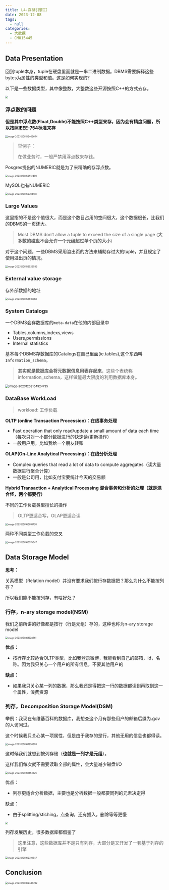 ```yaml
---
title: L4-存储引擎II
date: 2023-12-08
tags: 
  - null
categories: 
  - 大数据
  - CMU15445
---
```


## Data Presentation

回到tuple本身，tuple在硬盘里面就是一串二进制数据。DBMS需要解释这些bytes为属性的类型和值。这是如何实现的?

以下是一些数据类型，其中像整数，大整数这些开源按照C++的方式去存。

<img src="https://typora-1309665611.cos.ap-nanjing.myqcloud.com/typora/image-20231208152049905.png" style="zoom:50%;" />

### 浮点数的问题

**但是其中浮点数(Float,Double)不能按照C++类型来存，因为会有精度问题，所以按照IEEE-754标准来存**

<img src="https://typora-1309665611.cos.ap-nanjing.myqcloud.com/typora/image-20231208152403644.png" alt="image-20231208152403644" style="zoom:50%;" />

> 举例子：
>
> 在做业务时，一般严禁用浮点数来存钱。

Posgres提出的NUMERIC就是为了来精确的存浮点数。

<img src="https://typora-1309665611.cos.ap-nanjing.myqcloud.com/typora/image-20231208152512409.png" alt="image-20231208152512409" style="zoom:50%;" />

MySQL也有NUMERIC

<img src="https://typora-1309665611.cos.ap-nanjing.myqcloud.com/typora/image-20231208152704138.png" alt="image-20231208152704138" style="zoom:50%;" />

### Large Values

这里指的不是这个值很大，而是这个数目占用的空间很大，这个数据很长，比我们的DBMS的一页还大。

> Most DBMS don‘t allow a tuple to exceed the size of a single page    (**大多数的磁盘不会允许一个元组超过单个页的大小**)

对于这个问题，一些DBMS采用溢出页的方法来辅助存过大的tuple，并且规定了使用溢出页的情况。

<img src="https://typora-1309665611.cos.ap-nanjing.myqcloud.com/typora/image-20231208153523933.png" alt="image-20231208153523933" style="zoom:50%;" />

### External value storage

存外部数据的地址

<img src="https://typora-1309665611.cos.ap-nanjing.myqcloud.com/typora/image-20231208153616068.png" alt="image-20231208153616068" style="zoom:50%;" />

### System Catalogs

一个DBMS会存数据库的`meta-data`在他的内部目录中

- Tables,columns,indexs,views
- Users,permissions
- Internal statistics

基本每个DBMS存数据库的Catalogs在自己里面(ie.tables),这个东西叫`Information_schema`。

> **其实就是数据库会将元数据信息用表存起来**，这些个表统称information_schema，这样做能最大限度的利用数据库本身。

<img src="https://typora-1309665611.cos.ap-nanjing.myqcloud.com/typora/image-20231208154924735.png" alt="image-20231208154924735" style="zoom: 67%;" />

### DataBase WorkLoad

> workload:  工作负载

**OLTP (online Transaction Procession)：在线事务处理**

- Fast operation that only read/update a small amount of data each time（每次只对一小部分数据进行的快速读/更新操作）
- 一般用户用，比如我给一个朋友转账

**OLAP(On-Line Analytical Processing)：在线分析处理**

- Complex queries that read a lot of data to compute aggregates（读大量数据进行聚合计算）
- 一般是公司用，比如支付宝要统计今天的交易额

**Hybrid Transaction + Analytical Processing  混合事务和分析的处理（就是混合怪，两个都要行）**

不同的工作负载类型擅长的操作

> OLTP更适合写，OLAP更适合读

<img src="https://typora-1309665611.cos.ap-nanjing.myqcloud.com/typora/image-20231208160018738.png" alt="image-20231208160018738" style="zoom:50%;" />

两种不同类型工作负载的交叉

<img src="https://typora-1309665611.cos.ap-nanjing.myqcloud.com/typora/image-20231208160515047.png" alt="image-20231208160515047" style="zoom:50%;" />

## Data Storage Model

**思考：**

关系模型（Relation model）并没有要求我们按行存数据把？那么为什么不能按列存？

所以我们能不能按列存，有啥好处？

### **行存，n-ary storage model(NSM)**

我们之前所讲的好像都是按行（行是元组）存的，这种也称为n-ary storage model

<img src="https://typora-1309665611.cos.ap-nanjing.myqcloud.com/typora/image-20231208161028561.png" alt="image-20231208161028561" style="zoom:50%;" />

**优点：**

- 按行存比较适合OLTP类型，比如我登录微博，我能看到自己的邮箱，id，名称。因为我只关心一个用户的所有信息，不要其他用户的

**缺点：**

- 如果我只关心某一列的数据，那么我还是得把这一行的数据都读到再取到这一个属性，浪费资源

### **列存，Decomposition Storage Model(DSM)**

举例：我现在有维基百科的数据库，我想查这个月有那些用户的邮箱后缀为.gov的人访问过。

这个时候我只关心某一项属性，但是由于我存的是行，其他无用的信息也都得读。

<img src="https://typora-1309665611.cos.ap-nanjing.myqcloud.com/typora/image-20231208161230503.png" alt="image-20231208161230503" style="zoom:50%;" />

这时候我们就想到按列存储（**也就是一列才是元组**）。

这样我们每次就不需要读取全部的属性，会大量减少磁盘I/O

<img src="https://typora-1309665611.cos.ap-nanjing.myqcloud.com/typora/image-20231208161853325.png" alt="image-20231208161853325" style="zoom:50%;" />

优点：

- 列存更适合分析数据，主要也是分析数据一般都要同列的元素决定得

缺点：

- 由于splitting/stiching，点查询，还有插入，删除等等更慢

<img src="https://typora-1309665611.cos.ap-nanjing.myqcloud.com/typora/image-20231208162110402.png" style="zoom:50%;" />

列存发展历史，很多数据库都借鉴了

> 这里注意，这些数据库并不是只有列存，大部分是又开发了一套基于列存的引擎

<img src="https://typora-1309665611.cos.ap-nanjing.myqcloud.com/typora/image-20231208162310947.png" alt="image-20231208162310947" style="zoom:50%;" />

## Conclusion

<img src="https://typora-1309665611.cos.ap-nanjing.myqcloud.com/typora/image-20231208162343262.png" alt="image-20231208162343262" style="zoom:50%;" />

